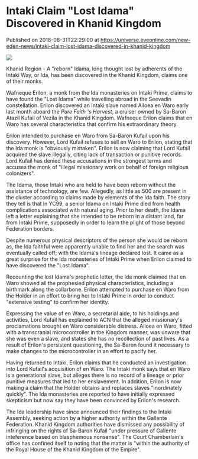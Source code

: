 # Intaki Claim "Lost Idama" Discovered in Khanid Kingdom
Published on 2018-08-31T22:29:00 at https://universe.eveonline.com/new-eden-news/intaki-claim-lost-idama-discovered-in-khanid-kingdom

![](https://web.ccpgamescdn.com/fiction/eveonline/organizations/13_128_2.png)

Khanid Region - A "reborn" Idama, long thought lost by adherents of the Intaki Way, or Ida, has been discovered in the Khanid Kingdom, claims one of their monks.

Wafneque Erilon, a monk from the Ida monasteries on Intaki Prime, claims to have found the "Lost Idama" while travelling abroad in the Seevadin constellation. Erilon discovered an Intaki slave named Ailoea en Waro early last month aboard the _Pure Faith 's Harvest_, a cruiser owned by Sa-Baron Atazil Kufail of Vezila in the Khanid Kingdom. Wafneque Erilon claims that en Waro has several characteristics that confirm his extraordinary theory.

Erilon intended to purchase en Waro from Sa-Baron Kufail upon his discovery. However, Lord Kufail refuses to sell en Waro to Erilon, stating that the Ida monk is "obviously mistaken". Erilon is now claiming that Lord Kufail acquired the slave illegally, citing lack of transaction or punitive records. Lord Kufail has denied these accusations in the strongest terms and accuses the monk of "illegal missionary work on behalf of foreign religious colonizers".

The Idama, those Intaki who are held to have been reborn without the assistance of technology, are few. Allegedly, as little as 500 are present in the cluster according to claims made by elements of the Ida faith. The story they tell is that in YC99, a senior Idama on Intaki Prime died from health complications associated with natural aging. Prior to her death, the Idama left a letter explaining that she intended to be reborn in a distant land, far from Intaki Prime, supposedly in order to learn the plight of those beyond Federation borders.

Despite numerous physical descriptors of the person she would be reborn as, the Ida faithful were apparently unable to find her and the search was eventually called off; with the Idama's lineage declared lost. It came as a great surprise for the Ida monasteries of Intaki Prime when Erilon claimed to have discovered the "Lost Idama".

Recounting the lost Idama's prophetic letter, the Ida monk claimed that en Waro showed all the prophesied physical characteristics, including a birthmark along the collarbone. Erilon attempted to purchase en Waro from the Holder in an effort to bring her to Intaki Prime in order to conduct "extensive testing" to confirm her identity.

Expressing the value of en Waro, a secretarial aide, to his holdings and activities, Lord Kufail has explained to ACN that the alleged missionary's proclamations brought en Waro considerable distress. Ailoea en Waro, fitted with a transcranial microcontroller in the Kingdom manner, was unware that she was even a slave, and states she has no recollection of past lives. As a result of Erilon's persistent questioning, the Sa-Baron found it necessary to make changes to the microcontroller in an effort to pacify her.

Having returned to Intaki, Erilon claims that he conducted an investigation into Lord Kufail's acquisition of en Waro. The Intaki monk says that en Waro is a generational slave, but alleges there is no record of a lineage or prior punitive measures that led to her enslavement. In addition, Erilon is now making a claim that the Holder obtains and replaces slaves "inordinately quickly". The Ida monasteries are reported to have initially expressed skepticism but now say they have been convinced by Erilon's research.

The Ida leadership have since announced their findings to the Intaki Assembly, seeking action by a higher authority within the Gallente Federation. Khanid Kingdom authorities have dismissed any possibility of infringing on the rights of Sa-Baron Kufail "under pressure of Gallente inteference based on blasphemous nonsense". The Court Chamberlain's office has confined itself to noting that the matter is "within the authority of the Royal House of the Khanid Kingdom of the Empire".
